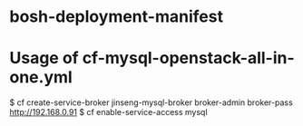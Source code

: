 # bosh-deployment-manifest

# Usage of cf-mysql-openstack-all-in-one.yml

$ cf create-service-broker jinseng-mysql-broker broker-admin broker-pass http://192.168.0.91
$ cf enable-service-access mysql
